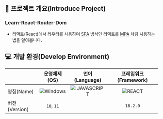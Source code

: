 ## 📕 프로젝트 개요(Introduce Project)

### Learn-React-Router-Dom

* 리액트(React)에서 라우터를 사용하며 [SPA](#SPA(Single-Page-Application)-:-단일-페이지-어플리케이션) 방식인 리액트를 [MPA](#MPA(Multi-Page-Application)-:-다중-페이지-어플리케이션) 처럼 사용하는 법을 알아봅니다.

## 💻 개발 환경(Develop Environment)

||운영체제(OS)|언어(Language)|프레임워크(Framework)|
|-|:-:|:-:|:-:|
|명칭(Name)|![Windows](https://img.shields.io/badge/Windows-0078D6?style=flat-square&logo=Windows&logoColor=white)|![JAVASCRIPT](https://img.shields.io/badge/JAVASCRIPT-F7DF1E?style=flat-square&logo=JavaScript&logoColor=black)|![REACT](https://img.shields.io/badge/REACT-61DAFB?style=flat-square&logo=React&logoColor=black)|
|버전(Version)|`10`, `11`||`18.2.0`|
